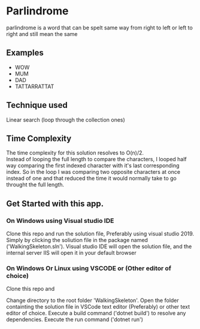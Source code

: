 # Parlindrome
parlindrome is a word that can be spelt same way from right to left or left to right and still mean the same

## Examples
- WOW
- MUM
- DAD
- TATTARRATTAT

## Technique used 
Linear search (loop through the collection ones)

## Time Complexity
The time complexity for this solution resolves to O(n)/2. <br/>
Instead of looping the full length to compare the characters, I looped half way comparing the first indexed character with it's last corresponding index.
So in the loop I was comparing two opposite characters at once instead of one and that reduced the time it would normally take to go throught the full length.

## Get Started with this app.

### On Windows using Visual studio IDE

Clone this repo and run the solution file, Preferably using visual studio 2019. Simply by clicking the soliution file in the package named ('WalkingSkeleton.sln'). Visual studio IDE will open the solution file, and the internal server IIS will open it in your default browser

### On Windows Or Linux using VSCODE or (Other editor of choice)

Clone this repo and

Change directory to the root folder 'WalkingSkeleton'. Open the folder containting the solution file in VSCode text editor (Preferably) or other text editor of choice. Execute a build command ('dotnet build') to resolve any dependencies. Execute the run command ('dotnet run')
